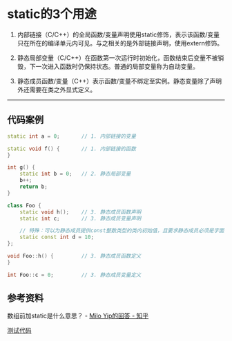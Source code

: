 # static的3个用途

1. 内部链接（C/C++）的全局函数/变量声明使用static修饰，表示该函数/变量只在所在的编译单元内可见。与之相关的是外部链接声明，使用extern修饰。

2. 静态局部变量（C/C++）在函数第一次运行时初始化，函数结束后变量不被销毁，下一次进入函数时仍保持状态。普通的局部变量称为自动变量。

3. 静态成员函数/变量（C++）表示函数/变量不绑定至实例。静态变量除了声明外还需要在类之外显式定义。

---

## 代码案例

```c++
static int a = 0;		// 1. 内部链接的变量

static void f() {		// 1. 内部链接的函数
} 

int g() {
	static int b = 0;	// 2. 静态局部变量
	b++;
	return b;
}

class Foo {
	static void h();	// 3. 静态成员函数声明
	static int c;		// 3. 静态成员变量声明

	// 特殊：可以为静态成员提供const整数类型的类内初始值，且要求静态成员必须是字面值常量类型。
	static const int d = 10;
};

void Foo::h() {			// 3. 静态成员函数定义
}

int Foo::c = 0;			// 3. 静态成员变量定义
```

## 参考资料

数组前加static是什么意思？ - [Milo Yip的回答 - 知乎](https://www.zhihu.com/question/274217344/answer/379696251)

[测试代码](https://github.com/demon90s/CppStudy/blob/master/labs/test_static.cpp)